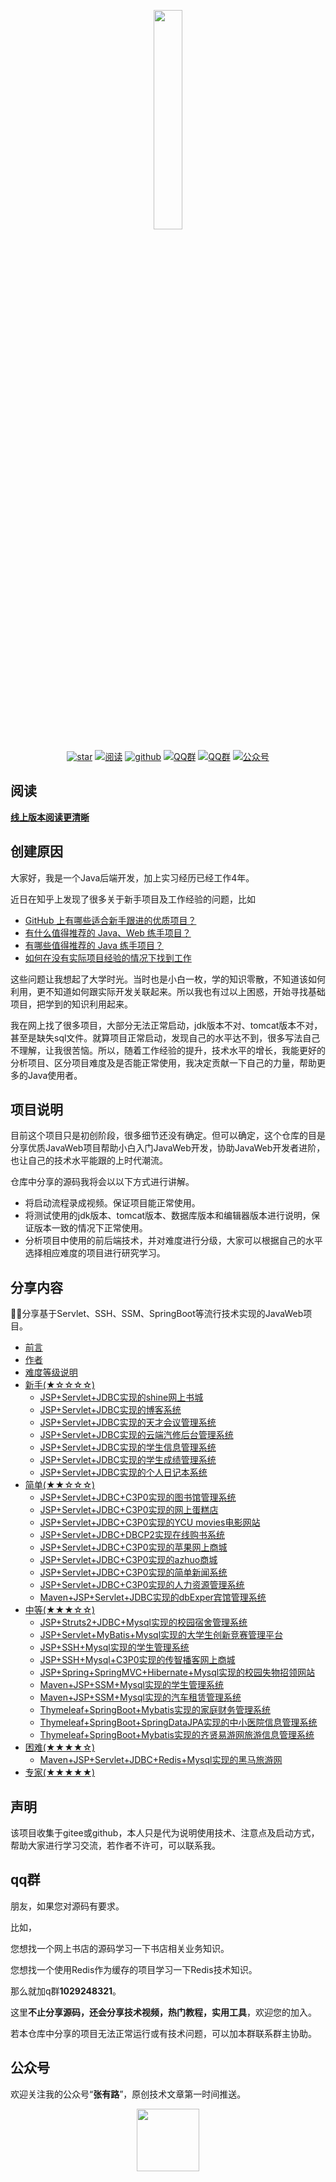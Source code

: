 <p align="center">
<a href="https://github.com/coderzcr/JavaWeb-Project-Source-Share" target="_blank">
	<img src="http://coderzcr.gitee.io/sensor-java-picture/pictures/zcr's blog.png" width="30%"/>
</a>
</p>

<p align="center">
  <a href="https://github.com/coderzcr/JavaWeb-Project-Source-Share"><img src="https://badgen.net/github/stars/coderzcr/JavaWeb-Project-Source-Share?icon=github&color=green" alt="star"></a>
  <a href="https://coderzcr.github.io/JavaWeb-Project-Source-Share/"><img src="https://img.shields.io/badge/%E5%9C%A8%E7%BA%BF%E9%98%85%E8%AF%BB-read-brightgreen.svg" alt="阅读"></a>
  <a href="https://github.com/coderzcr/JavaWeb-Project-Source-Share"><img src="https://img.shields.io/badge/github-coderzcr-brightgreen.svg" alt="github"></a>
  <a href="#qq群"><img src="https://img.shields.io/badge/QQ%E7%BE%A4-%E8%81%94%E7%B3%BB%E7%BE%A4%E4%B8%BB%E5%92%A8%E8%AF%A2-brightgreen.svg" alt="QQ群"></a>
  <a href="#qq群"><img src="https://img.shields.io/badge/QQ%E7%BE%A4-%E6%88%91%E5%AF%B9%E6%BA%90%E7%A0%81%E6%9C%89%E8%A6%81%E6%B1%82-brightgreen.svg" alt="QQ群"></a>
  <a href="#公众号"><img src="https://img.shields.io/badge/公众号-张有路-brightgreen.svg" alt="公众号"></a>
</p>

## 阅读

**[线上版本阅读更清晰](https://coderzcr.github.io/JavaWeb-Project-Source-Share)**

## 创建原因

大家好，我是一个Java后端开发，加上实习经历已经工作4年。

近日在知乎上发现了很多关于新手项目及工作经验的问题，比如
- [GitHub 上有哪些适合新手跟进的优质项目？](https://www.zhihu.com/question/22744854/answer/763206431)
- [有什么值得推荐的 Java、Web 练手项目？](https://www.zhihu.com/question/29444491/answer/507431828)
- [有哪些值得推荐的 Java 练手项目？](https://www.zhihu.com/question/56476038/answer/720699967)
- [如何在没有实际项目经验的情况下找到工作](https://zhuanlan.zhihu.com/p/26593436)

这些问题让我想起了大学时光。当时也是小白一枚，学的知识零散，不知道该如何利用，更不知道如何跟实际开发关联起来。所以我也有过以上困惑，开始寻找基础项目，把学到的知识利用起来。

我在网上找了很多项目，大部分无法正常启动，jdk版本不对、tomcat版本不对，甚至是缺失sql文件。就算项目正常启动，发现自己的水平达不到，很多写法自己不理解，让我很苦恼。所以，随着工作经验的提升，技术水平的增长，我能更好的分析项目、区分项目难度及是否能正常使用，我决定贡献一下自己的力量，帮助更多的Java使用者。

## 项目说明
目前这个项目只是初创阶段，很多细节还没有确定。但可以确定，这个仓库的目是分享优质JavaWeb项目帮助小白入门JavaWeb开发，协助JavaWeb开发者进阶，也让自己的技术水平能跟的上时代潮流。

仓库中分享的源码我将会以以下方式进行讲解。

- 将启动流程录成视频。保证项目能正常使用。
- 将测试使用的jdk版本、tomcat版本、数据库版本和编辑器版本进行说明，保证版本一致的情况下正常使用。
- 分析项目中使用的前后端技术，并对难度进行分级，大家可以根据自己的水平选择相应难度的项目进行研究学习。


## 分享内容

🌱🚀分享基于Servlet、SSH、SSM、SpringBoot等流行技术实现的JavaWeb项目。

* [前言](README.md)
* [作者](AUTHOR.md)
* [难度等级说明](LEVEL.md)
* [新手(★☆☆☆☆)](newcomer/newcomer.md)
    * [JSP+Servlet+JDBC实现的shine网上书城](newcomer/JSP+Servlet+JDBC实现的shine网上书城.md)
    * [JSP+Servlet+JDBC实现的博客系统](newcomer/JSP+Servlet+JDBC+Mysql实现的博客系统.md)
    * [JSP+Servlet+JDBC实现的天才会议管理系统](newcomer/JSP+Servlet+JDBC+Mysql实现的天才会议管理系统.md)
    * [JSP+Servlet+JDBC实现的云端汽修后台管理系统](newcomer/JSP+Servlet+JDBC实现的云端汽修后台管理系统.md)
    * [JSP+Servlet+JDBC实现的学生信息管理系统](newcomer/JSP+Servlet+JDBC实现的学生信息管理系统.md)
    * [JSP+Servlet+JDBC实现的学生成绩管理系统](newcomer/JSP+Servlet+JDBC+mysql实现的学生成绩管理系统.md)
    * [JSP+Servlet+JDBC实现的个人日记本系统](newcomer/JSP+Servlet+JDBC+mysql实现的个人日记本系统.md)
* [简单(★★☆☆☆)](easy/easy.md)
    * [JSP+Servlet+JDBC+C3P0实现的图书馆管理系统](easy/JSP+Servlet+C3P0+Mysql实现的图书馆管理系统.md)
    * [JSP+Servlet+JDBC+C3P0实现的网上蛋糕店](easy/JSP+Servlet+C3P0+Mysql实现的网上蛋糕店.md)
    * [JSP+Servlet+JDBC+C3P0实现的YCU movies电影网站](easy/JSP+Servlet+C3P0+Mysql实现的YCUMovies电影网站.md)
    * [JSP+Servlet+JDBC+DBCP2实现在线购书系统](easy/JSP+Servlet+JDBC+DBCP2实现在线购书系统.md)
    * [JSP+Servlet+JDBC+C3P0实现的苹果网上商城](easy/JSP+Servlet+C3P0+Mysql实现的苹果网上商城.md)
    * [JSP+Servlet+JDBC+C3P0实现的azhuo商城](easy/JSP+Servlet+C3P0+Mysql实现的azhuo商城.md)
    * [JSP+Servlet+JDBC+C3P0实现的简单新闻系统](easy/JSP+Servlet+C3P0+Mysql实现的简单新闻系统.md)
    * [JSP+Servlet+JDBC+C3P0实现的人力资源管理系统](easy/JSP+Servlet+JDBC+C3P0实现的人力资源管理系统.md)
    * [Maven+JSP+Servlet+JDBC实现的dbExper宾馆管理系统](easy/Maven+JSP+Servlet+JDBC+Mysql实现的dbExper宾馆管理系统.md)
* [中等(★★★☆☆)](medium/medium.md)
    * [JSP+Struts2+JDBC+Mysql实现的校园宿舍管理系统](medium/JSP+Struts2+JDBC+Mysql实现的校园宿舍管理系统.md)
    * [JSP+Servlet+MyBatis+Mysql实现的大学生创新竞赛管理平台](medium/Layui+Servlet+MyBatis+Mysql实现的大学生创新竞赛管理平台.md)
    * [JSP+SSH+Mysql实现的学生管理系统](medium/JSP+SSH+Mysql实现的学生管理系统.md)
    * [JSP+SSH+Mysql+C3P0实现的传智播客网上商城](medium/JSP+SSH+Mysql+C3P0实现的传智播客网上商城.md)
    * [JSP+Spring+SpringMVC+Hibernate+Mysql实现的校园失物招领网站](medium/JSP+Spring+SpringMVC+Hibernate+Mysql实现的校园失物招领网站.md)
    * [Maven+JSP+SSM+Mysql实现的学生管理系统](medium/Maven+JSP+SSM+Mysql+C3P0实现的学生管理系统.md)
    * [Maven+JSP+SSM+Mysql实现的汽车租赁管理系统](medium/Maven+JSP+SSM+Mysql实现的汽车租赁管理系统.md)
    * [Thymeleaf+SpringBoot+Mybatis实现的家庭财务管理系统](medium/Thymeleaf+SpringBoot+Mybatis实现的家庭财务管理系统.md)
    * [Thymeleaf+SpringBoot+SpringDataJPA实现的中小医院信息管理系统](medium/Thymeleaf+SpringBoot+SpringDataJPA实现的中小医院信息管理系统.md)
    * [Thymeleaf+SpringBoot+Mybatis实现的齐贤易游网旅游信息管理系统](medium/Thymeleaf+SpringBoot+Mybatis实现的齐贤易游网旅游信息管理系统.md)
* [困难(★★★★☆)](difficult/difficult.md)
    * [Maven+JSP+Servlet+JDBC+Redis+Mysql实现的黑马旅游网](difficult/Maven+JSP+Servlet+JDBC+Redis+Mysql实现的黑马旅游网.md)
* [专家(★★★★★)](expert/expert.md)

## 声明

该项目收集于gitee或github，本人只是代为说明使用技术、注意点及启动方式，帮助大家进行学习交流，若作者不许可，可以联系我。

## qq群

朋友，如果您对源码有要求。

比如，

您想找一个网上书店的源码学习一下书店相关业务知识。

您想找一个使用Redis作为缓存的项目学习一下Redis技术知识。

那么就加q群**1029248321**。

这里**不止分享源码，还会分享技术视频，热门教程，实用工具**，欢迎您的加入。

若本仓库中分享的项目无法正常运行或有技术问题，可以加本群联系群主协助。

## 公众号

欢迎关注我的公众号“**张有路**”，原创技术文章第一时间推送。

<center>
    <img src="http://coderzcr.gitee.io/sensor-java-picture/pictures/qrcode.gif" style="width: 100px;">
</center>

